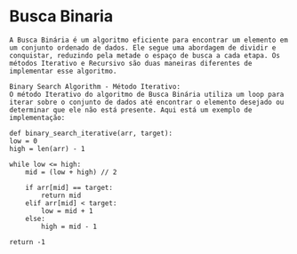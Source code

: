 # Busca Binaria

    A Busca Binária é um algoritmo eficiente para encontrar um elemento em um conjunto ordenado de dados. Ele segue uma abordagem de dividir e conquistar, reduzindo pela metade o espaço de busca a cada etapa. Os métodos Iterativo e Recursivo são duas maneiras diferentes de implementar esse algoritmo.

    Binary Search Algorithm - Método Iterativo:
    O método Iterativo do algoritmo de Busca Binária utiliza um loop para iterar sobre o conjunto de dados até encontrar o elemento desejado ou determinar que ele não está presente. Aqui está um exemplo de implementação:
    
    def binary_search_iterative(arr, target):
    low = 0
    high = len(arr) - 1

    while low <= high:
        mid = (low + high) // 2

        if arr[mid] == target:
            return mid
        elif arr[mid] < target:
            low = mid + 1
        else:
            high = mid - 1

    return -1
    
